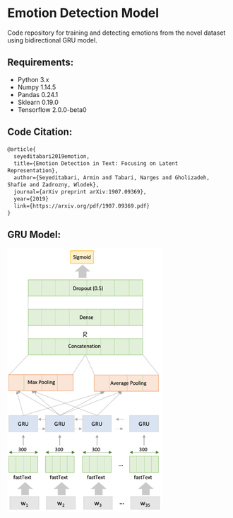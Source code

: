 # Emotion Detection Model
Code repository for training and detecting emotions from the novel dataset using bidirectional GRU model.

## Requirements:
- Python 3.x
- Numpy 1.14.5
- Pandas 0.24.1
- Sklearn 0.19.0
- Tensorflow 2.0.0-beta0

## Code Citation:
```
@article{
  seyeditabari2019emotion,
  title={Emotion Detection in Text: Focusing on Latent Representation},
  author={Seyeditabari, Armin and Tabari, Narges and Gholizadeh, Shafie and Zadrozny, Wlodek},
  journal={arXiv preprint arXiv:1907.09369},
  year={2019}
  link={https://arxiv.org/pdf/1907.09369.pdf}
}
```

## GRU Model:
<img src="model.png" alt="GRU model" width="350"/>
